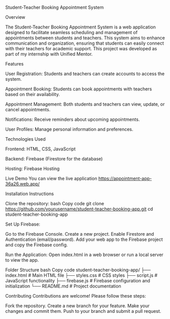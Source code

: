 Student-Teacher Booking Appointment System

Overview

The Student-Teacher Booking Appointment System is a web application designed to facilitate seamless scheduling and management of appointments between students and teachers. This system aims to enhance communication and organization, ensuring that students can easily connect with their teachers for academic support. This project was developed as part of my internship with Unified Mentor.

Features

User Registration: Students and teachers can create accounts to access the system.

Appointment Booking: Students can book appointments with teachers based on their availability.

Appointment Management: Both students and teachers can view, update, or cancel appointments.

Notifications: Receive reminders about upcoming appointments.

User Profiles: Manage personal information and preferences.


Technologies Used

Frontend: HTML, CSS, JavaScript

Backend: Firebase (Firestore for the database)

Hosting: Firebase Hosting

Live Demo
You can view the live application https://appointment-app-36a26.web.app/

Installation Instructions

Clone the repository:
bash
Copy code
git clone https://github.com/yourusername/student-teacher-booking-app.git
cd student-teacher-booking-app


Set Up Firebase:

Go to the Firebase Console.
Create a new project.
Enable Firestore and Authentication (email/password).
Add your web app to the Firebase project and copy the Firebase config.



Run the Application:
Open index.html in a web browser or run a local server to view the app.


Folder Structure
bash
Copy code
student-teacher-booking-app/
├── index.html                # Main HTML file
├── styles.css                # CSS styles
├── script.js                 # JavaScript functionality
├── firebase.js               # Firebase configuration and initialization
└── README.md                 # Project documentation

Contributing
Contributions are welcome! Please follow these steps:

Fork the repository.
Create a new branch for your feature.
Make your changes and commit them.
Push to your branch and submit a pull request.

